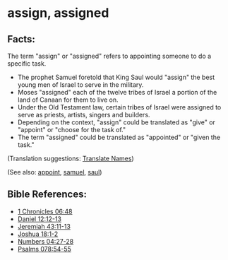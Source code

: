 # assign, assigned #

## Facts: ##

The term "assign" or "assigned" refers to appointing someone to do a specific task.

* The prophet Samuel foretold that King Saul would "assign" the best young men of Israel to serve in the military.
* Moses "assigned" each of the twelve tribes of Israel a portion of the land of Canaan for them to live on.
* Under the Old Testament law, certain tribes of Israel were assigned to serve as priests, artists, singers and builders.
* Depending on the context, "assign" could be translated as "give" or "appoint" or "choose for the task of."
* The term "assigned" could be translated as "appointed" or "given the task." 

(Translation suggestions: [Translate Names](https://git.door43.org/Door43/en-ta-translate-vol1/src/master/content/translate_names.md))

(See also: [appoint](../kt/appoint.md), [samuel](../other/samuel.md), [saul](../other/saul.md))

## Bible References: ##

* [1 Chronicles 06:48](https://door43.org/en/bible/notes/1ch/06/48)
* [Daniel 12:12-13](https://door43.org/en/bible/notes/dan/12/12)
* [Jeremiah 43:11-13](https://door43.org/en/bible/notes/jer/43/11)
* [Joshua 18:1-2](https://door43.org/en/bible/notes/jos/18/01)
* [Numbers 04:27-28](https://door43.org/en/bible/notes/num/04/27)
* [Psalms 078:54-55](https://door43.org/en/bible/notes/psa/078/054)

